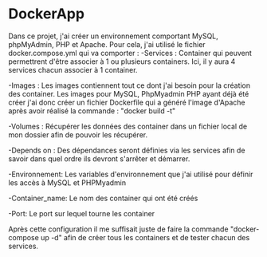 # DockerApp
Dans ce projet, j'ai créer un environnement comportant MySQL, phpMyAdmin, PHP et Apache.
Pour cela, j'ai utilisé le fichier docker.compose.yml qui va comporter :
-Services : Container qui peuvent permettrent d'être associer à 1 ou plusieurs containers. Ici, il y aura 4 services chacun associer à 1 container.

-Images : Les images contiennent tout ce dont j'ai besoin pour la création des container. Les images pour MySQL, PhpMyadmin PHP ayant déjà été créer j'ai donc créer un fichier Dockerfile qui a généré l'image d'Apache après avoir réalisé la commande : "docker build -t"

-Volumes : Récupérer les données des container dans un fichier local de mon dossier afin de pouvoir les récupérer.

-Depends on : Des dépendances seront définies via les services afin de savoir dans quel ordre ils devront s'arrêter et démarrer.

-Environnement: Les variables d'environnement que j'ai utilisé pour définir les accès à MySQL et PHPMyadmin

-Container_name: Le nom des container qui ont été créés

-Port: Le port sur lequel tourne les container

Après cette configuration il me suffisait juste de faire la commande "docker-compose up -d" afin de créer tous les containers et de tester chacun des services.
